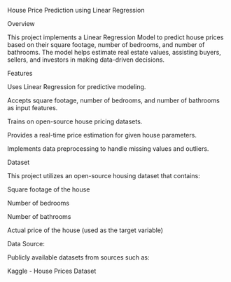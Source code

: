 House Price Prediction using Linear Regression

Overview

This project implements a Linear Regression Model to predict house prices based on their square footage, number of bedrooms, and number of bathrooms. The model helps estimate real estate values, assisting buyers, sellers, and investors in making data-driven decisions.

Features

Uses Linear Regression for predictive modeling.

Accepts square footage, number of bedrooms, and number of bathrooms as input features.

Trains on open-source house pricing datasets.

Provides a real-time price estimation for given house parameters.

Implements data preprocessing to handle missing values and outliers.

Dataset

This project utilizes an open-source housing dataset that contains:

Square footage of the house

Number of bedrooms

Number of bathrooms

Actual price of the house (used as the target variable)

Data Source:

Publicly available datasets from sources such as:

Kaggle - House Prices Dataset

